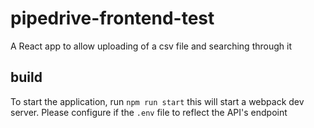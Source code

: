 # pipedrive-frontend-test
A React app to allow uploading of a csv file and searching through it

## build

To start the application, run `npm run start` this will start a webpack dev server. Please configure if the `.env` file to reflect the API's endpoint 